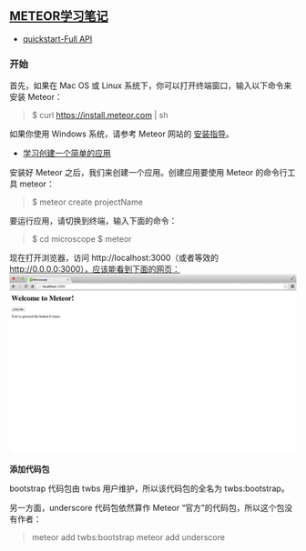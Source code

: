 ## [METEOR学习笔记](http://zh.discovermeteor.com/chapters/getting-started/)

+   [quickstart-Full API](http://docs.meteor.com/#/full/resources)

### 开始

首先，如果在 Mac OS 或 Linux 系统下，你可以打开终端窗口，输入以下命令来安装 Meteor：
>$ curl https://install.meteor.com | sh

如果你使用 Windows 系统，请参考 Meteor 网站的 [安装指导](https://www.meteor.com/install)。

*   [学习创建一个简单的应用](http://zh.discovermeteor.com/chapters/getting-started/)

安装好 Meteor 之后，我们来创建一个应用。创建应用要使用 Meteor 的命令行工具 meteor：
>$ meteor create projectName

要运行应用，请切换到终端，输入下面的命令：
>$ cd microscope
>$ meteor

现在打开浏览器，访问 http://localhost:3000（或者等效的 http://0.0.0.0:3000），应该能看到下面的网页：
![page-1](./microscope/public/images/2-1.png)

**添加代码包**

bootstrap 代码包由 twbs 用户维护，所以该代码包的全名为 twbs:bootstrap。

另一方面，underscore 代码包依然算作 Meteor “官方”的代码包，所以这个包没有作者：

>meteor add twbs:bootstrap
>meteor add underscore



